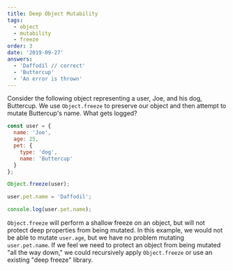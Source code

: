 ```yaml
---
title: Deep Object Mutability
tags:
  - object
  - mutability
  - freeze
order: 3
date: '2019-09-27'
answers:
  - 'Daffodil // correct'
  - 'Buttercup'
  - 'An error is thrown'
---
```


Consider the following object representing a user, Joe, and his dog, Buttercup. We use `Object.freeze` to preserve our object and then attempt to mutate Buttercup's name. What gets logged?

```javascript
const user = {
  name: 'Joe',
  age: 25,
  pet: {
    type: 'dog',
    name: 'Buttercup'
  }
};

Object.freeze(user);

user.pet.name = 'Daffodil';

console.log(user.pet.name);
```

<!-- explanation -->

`Object.freeze` will perform a shallow freeze on an object, but will not protect deep properties from being mutated. In this example, we would not be able to mutate `user.age`, but we have no problem mutating `user.pet.name`. If we feel we need to protect an object from being mutated "all the way down," we could recursively apply `Object.freeze` or use an existing "deep freeze" library.
